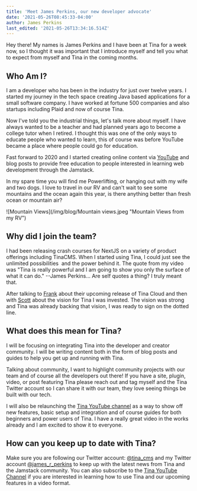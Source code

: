 ```yaml
---
title: 'Meet James Perkins, our new developer advocate'
date: '2021-05-26T08:45:33-04:00'
author: James Perkins
last_edited: '2021-05-26T13:34:16.514Z'
---
```

Hey there! My names is James Perkins and I have been at Tina for a week now, so I thought it was important that I introduce myself and tell you what to expect from myself and Tina in the coming months.

## Who Am I?

I am a developer who has been in the industry for just over twelve years. I started my journey in the tech space creating Java based applications for a small software company. I have worked at fortune 500 companies and also startups including Plaid and now of course Tina.

Now I've told you the industrial things, let's talk more about myself. I have always wanted to be a teacher and had planned years ago to become a college tutor when I retired. I thought this was one of the only ways to educate people who wanted to learn, this of course was before YouTube became a place where people could go for education.

Fast forward to 2020 and I started creating online content via [YouTube](https://youtube.com/c/learntocodewithjames) and blog posts to provide free education to people interested in learning web development through the Jamstack.

In my spare time you will find me Powerlifting, or hanging out with my wife and two dogs. I love to travel in our RV and can't wait to see some mountains and the ocean again this year, is there anything better than fresh ocean or mountain air?

![Mountain Views](/img/blog/Mountain views.jpeg "Mountain Views from my RV")

## Why did I join the team?

I had been releasing crash courses for NextJS on a variety of product offerings including TinaCMS. When I started using Tina, I could just see the unlimited possibilities  and the power behind it. The quote from my video was "Tina is really powerful and I am going to show you only the surface of what it can do." --James Perkins... Are self quotes a thing? I truly meant that.

After talking to [Frank](https://twitter.com/FrankTldr/) about their upcoming release of Tina Cloud and then with [Scott](https://twitter.com/scottgallant) about the vision for Tina I was invested. The vision was strong and Tina was already backing that vision, I was ready to sign on the dotted line.

## What does this mean for Tina?

I will be focusing on integrating Tina into the developer and creator community. I will be writing content both in the form of blog posts and guides to help you get up and running with Tina.

Talking about community, I want to highlight community projects with our team and of course all the developers out there! If you have a site, plugin, video, or post featuring Tina please reach out and tag myself and the Tina Twitter account so I can share it with our team, they love seeing things be built with our tech.

I will also be relaunching the [Tina YouTube channel](https://www.youtube.com/channel/UCUvqCjr8Xq_IRMDcuJrqIXA) as a way to show off new features, basic setup and integration and of course guides for both beginners and power users of Tina. I have a really great video in the works already and I am excited to show it to everyone.

## How can you keep up to date with Tina?

Make sure you are following our Twitter account: [@tina_cms](https://twitter.com/tina_cms) and my Twitter account [@james_r_perkins](https://twitter.com/james_r_perkins) to keep up with the latest news from Tina and the Jamstack community. You can also subscribe to the [Tina YouTube Channel](https://www.youtube.com/channel/UCUvqCjr8Xq_IRMDcuJrqIXA) if you are interested in learning how to use Tina and our upcoming features in a video format.